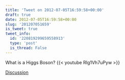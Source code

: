 ```yaml
---
title: 'Tweet on 2012-07-05T16:59:58+00:00'
draft: true
date: 2012-07-05T16:59:58+00:00
slug: '201207051659'
is_tweet: true
tweet_info:
  id: '220819299659558913'
  type: 'post'
  is_thread: False
---
```




What is a Higgs Boson? {{< youtube RIg1Vh7uPyw >}}

[Discussion](https://x.com/sytelus/status/220819299659558913)
